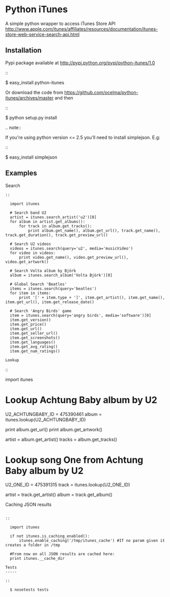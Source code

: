 Python iTunes
=============

A simple python wrapper to access iTunes Store API http://www.apple.com/itunes/affiliates/resources/documentation/itunes-store-web-service-search-api.html

Installation
------------

Pypi package available at http://pypi.python.org/pypi/python-itunes/1.0

::

  $ easy_install python-itunes

Or download the code from https://github.com/ocelma/python-itunes/archives/master and then

::

  $ python setup.py install

.. note::

  If you're using python version <= 2.5 you'll need to install simplejson. E.g:

::

  $ easy_install simplejson


Examples
--------

Search
~~~~~~
::

  import itunes
  
  # Search band U2
  artist = itunes.search_artist('u2')[0]
  for album in artist.get_albums():
      for track in album.get_tracks():
          print album.get_name(), album.get_url(), track.get_name(), track.get_duration(), track.get_preview_url()

  # Search U2 videos
  videos = itunes.search(query='u2', media='musicVideo')
  for video in videos:
      print video.get_name(), video.get_preview_url(), video.get_artwork()

  # Search Volta album by Björk
  album = itunes.search_album('Volta Björk')[0]

  # Global Search 'Beatles'
  items = itunes.search(query='beatles')
  for item in items: 
      print '[' + item.type + ']', item.get_artist(), item.get_name(), item.get_url(), item.get_release_date()

  # Search 'Angry Birds' game
  item = itunes.search(query='angry birds', media='software')[0]
  item.get_version()
  item.get_price()
  item.get_url()
  item.get_seller_url()
  item.get_screenshots()
  item.get_languages()
  item.get_avg_rating()
  item.get_num_ratings()

Lookup
~~~~~~

::

  import itunes

  # Lookup Achtung Baby album by U2
  U2_ACHTUNGBABY_ID = 475390461
  album = itunes.lookup(U2_ACHTUNGBABY_ID)
  
  print album.get_url()
  print album.get_artwork()
  
  artist = album.get_artist()
  tracks = album.get_tracks()
 
  # Lookup song One from Achtung Baby album by U2
  U2_ONE_ID = 475391315
  track = itunes.lookup(U2_ONE_ID)

  artist = track.get_artist()
  album = track.get_album()

Caching JSON results
~~~~~~~~~~~~~~~~~~~~

::

  import itunes

  if not itunes.is_caching_enabled():
      itunes.enable_caching('/tmp/itunes_cache') #If no param given it creates a folder in /tmp

  #From now on all JSON results are cached here:
  print itunes.__cache_dir

Tests
-----

::

  $ nosetests tests
